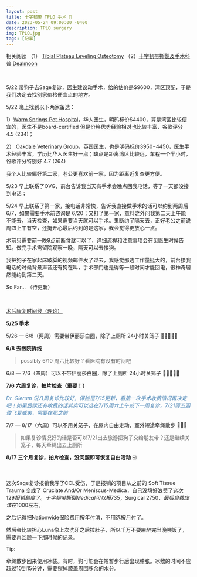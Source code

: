 ```yaml
---
layout: post
title: 十字韧带 TPLO 手术 🐶
date: 2023-05-24 09:00:00 -0400
description: TPLO surgery
img: TPLO.jpg
tags: [记事]
---
```



相关阅读 （1） <a href="https://www.oakdaleveterinarygroup.com/services/orthopedic-referrals/tibial-plateau-leveling-osteotomy-tplo" target="_blank">Tibial Plateau Leveling Osteotomy</a>
（2）<a href="https://www.dealmoon.com/guide/962259" target="_blank">十字韧带撕裂及手术科普 Dealmoon</a>


<br>

5/22 带狗子去Sage复诊，医生建议动手术，给的估价是$9600，湾区顶配，于是我们决定去找别家价格便宜点的地方。

5/22 晚上找到以下两家备选：

1）<a href="http://www.warmspringspet.com/prices-1" target="_blank">Warm Springs Pet Hospital</a>，华人医生，明码标价$4400，算是湾区比较便宜的，医生不是board-certified 但是价格优势经验相对也比较丰富，谷歌评分 4.5 (234)；


2）<a href="https://www.oakdaleveterinarygroup.com/services/orthopedic-referrals/tibial-plateau-leveling-osteotomy-tplo" target="_blank"> Oakdale Veterinary Group</a>，英国医生，也是明码标价$3950-$4450，医生手术经验丰富，学历比华人医生好一点；缺点是距离湾区比较远，车程一个半小时，谷歌评分特别好 4.7 (264) 

我个人比较偏好第二家，老公更喜欢前一家，因为距离近复查更方便。<br>

5/23 早上联系了OVG，前台告诉我当天有手术会晚点回我电话，等了一天都没接到电话；

5/24 早上联系了第一家，接电话非常快，告诉我直接做手术的话可以约到两周后 6/7，如果需要手术前咨询是 6/20；又打了第一家，意料之外问我第二天上午能不能去，当天检查，如果需要当天就可以手术。果断约了隔天去，正好老公之前说周四上午有空，还挺开心最后约到的是这家，我会觉得更放心一点。

术前只需要前一晚9点前断食就可以了，详细流程和注意事项会在见医生时候告知。做完手术需留院观察一晚，隔天可以去接狗。

我把狗子在家起床跛脚的视频邮件发了过去，我感觉那边工作量挺大的，前台接我电话的时候背景声音还有狗在叫，手术部门也是得等一段时间才能回电，很神奇居然能约到第二天。


So Far... （待更新）

<br>

<a href="https://www.oakdaleveterinarygroup.com/services/orthopedic-referrals/tibial-plateau-leveling-osteotomy-tplo" target="_blank"> 术后康复时间线（理论）</a>

<b>5/25 手术</b>

5/26 — 6/8（两周）需要带伊丽莎白圈，除了上厕所 24小时关笼子 🌟🌟🌟🌟🌟

<b>6/8 去医院拆线</b>

> possibly 6/10 周六比较好？看医院有没有时间吧

6/8 — 7/6（四周）可以不带伊丽莎白圈，除了上厕所 24小时关笼子 🌟🌟🌟🌟🌟

<b>7/6 六周复诊，拍片检查（重要！）</b>

<span style="color:steelblue"><i>Dr. Glerum 说八周复诊比较好，保险是7/15更新，看第一次手术收费情况再决定吧！如果后续还有收费的话其实可以选在7/15周六上午或下一周复诊，7/21周五涵俊飞夏威夷，需要在那之前</i></span>


7/7 — 8/17（六周）可以不用关笼子，在屋内自由走动，室外短途牵绳散步 🌟🌟🌟

> 如果复诊情况好的话是否可以7/21出去旅游把狗子交给朋友带？还是继续关笼子，每天牵绳出去上厕所


<b>8/17 三个月复诊，拍片检查，没问题即可恢复自由活动</b>  ☑️

<br>

这次Sage复诊报销我写了CCL受伤，于是报销的项目从之前的 Soft Tissue Trauma 变成了 Cruciate And/Or Meniscus-Medica，自己没填好浪费了这次$129报销额度了。十字韧带撕裂 Medical可以报$735，Surgical $2750，最后自费应该在$1000左右。

之后记得把Nationwide保险费用按年付清，不用选按月付了。

然后会比较担心Luna像上次洗牙之后拉肚子，所以千万不要麻醉完当晚喂饭了，需要再回顾一下那时候的记录。

Tip: 

牵绳散步回来使用冰袋。有时，狗可能会在短暂步行后出现肿胀。冰敷的时间不应超过10到15分钟，需要擦掉膝盖周围多余的水分。 